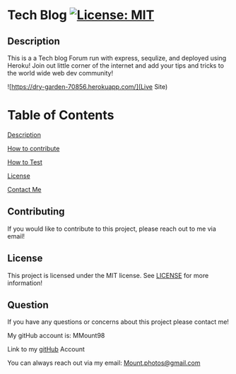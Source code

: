 # Tech Blog [![License: MIT](https://img.shields.io/badge/license-MIT-green)](https://www.mit.edu/~amini/LICENSE.md)

<a name="description"></a>

## Description

This is a a Tech blog Forum run with express, sequlize, and deployed using Heroku! Join out little corner of the internet and add your tips and tricks to the world wide web dev community!

![https://dry-garden-70856.herokuapp.com/](Live Site)

# Table of Contents

[Description](#description)

[How to contribute](#contribute)

[How to Test](#test)

[License](#license)

[Contact Me](#contact)

<a name="contribute"></a>

## Contributing

If you would like to contribute to this project, please reach out to me via email!

<a name="license"></a>

## License

This project is licensed under the MIT license.
See [LICENSE](https://www.mit.edu/~amini/LICENSE.md) for more information!

<a name="contact"></a>

## Question

If you have any questions or concerns about this project please contact me!

My gitHub account is: MMount98

Link to my [gitHub](https://github.com/MMount98) Account

You can always reach out via my email: Mount.photos@gmail.com

